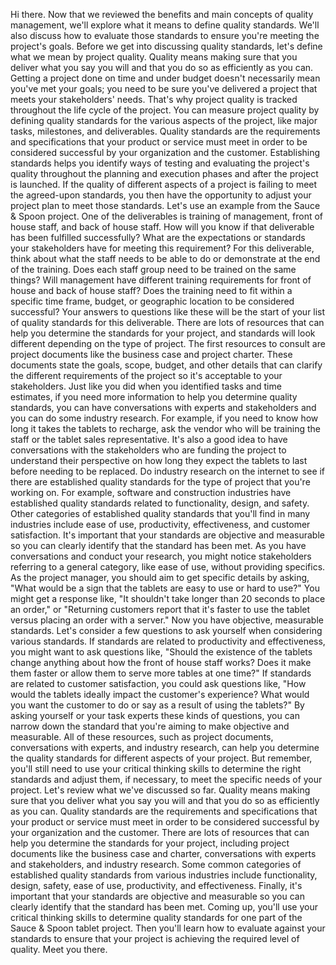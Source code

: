 Hi there. Now that we reviewed the benefits and main concepts of quality
management, we'll explore what it means to define quality standards. We'll also
discuss how to evaluate those standards to ensure you're meeting the project's
goals. Before we get into discussing quality standards, let's define what we
mean by project quality. Quality means making sure that you deliver what you say
you will and that you do so as efficiently as you can. Getting a project done on
time and under budget doesn't necessarily mean you've met your goals; you need
to be sure you've delivered a project that meets your stakeholders' needs.
That's why project quality is tracked throughout the life cycle of the project.
You can measure project quality by defining quality standards for the various
aspects of the project, like major tasks, milestones, and deliverables. Quality
standards are the requirements and specifications that your product or service
must meet in order to be considered successful by your organization and the
customer. Establishing standards helps you identify ways of testing and
evaluating the project's quality throughout the planning and execution phases
and after the project is launched. If the quality of different aspects of a
project is failing to meet the agreed-upon standards, you then have the
opportunity to adjust your project plan to meet those standards. Let's use an
example from the Sauce & Spoon project. One of the deliverables is training of
management, front of house staff, and back of house staff. How will you know if
that deliverable has been fulfilled successfully? What are the expectations or
standards your stakeholders have for meeting this requirement? For this
deliverable, think about what the staff needs to be able to do or demonstrate at
the end of the training. Does each staff group need to be trained on the same
things? Will management have different training requirements for front of house
and back of house staff? Does the training need to fit within a specific time
frame, budget, or geographic location to be considered successful? Your answers
to questions like these will be the start of your list of quality standards for
this deliverable. There are lots of resources that can help you determine the
standards for your project, and standards will look different depending on the
type of project. The first resources to consult are project documents like the
business case and project charter. These documents state the goals, scope,
budget, and other details that can clarify the different requirements of the
project so it's acceptable to your stakeholders. Just like you did when you
identified tasks and time estimates, if you need more information to help you
determine quality standards, you can have conversations with experts and
stakeholders and you can do some industry research. For example, if you need to
know how long it takes the tablets to recharge, ask the vendor who will be
training the staff or the tablet sales representative. It's also a good idea to
have conversations with the stakeholders who are funding the project to
understand their perspective on how long they expect the tablets to last before
needing to be replaced. Do industry research on the internet to see if there are
established quality standards for the type of project that you're working on.
For example, software and construction industries have established quality
standards related to functionality, design, and safety. Other categories of
established quality standards that you'll find in many industries include ease
of use, productivity, effectiveness, and customer satisfaction. It's important
that your standards are objective and measurable so you can clearly identify
that the standard has been met. As you have conversations and conduct your
research, you might notice stakeholders referring to a general category, like
ease of use, without providing specifics. As the project manager, you should aim
to get specific details by asking, "What would be a sign that the tablets are
easy to use or hard to use?" You might get a response like, "It shouldn't take
longer than 20 seconds to place an order," or "Returning customers report that
it's faster to use the tablet versus placing an order with a server." Now you
have objective, measurable standards. Let's consider a few questions to ask
yourself when considering various standards. If standards are related to
productivity and effectiveness, you might want to ask questions like, "Should
the existence of the tablets change anything about how the front of house staff
works? Does it make them faster or allow them to serve more tables at one time?"
If standards are related to customer satisfaction, you could ask questions like,
"How would the tablets ideally impact the customer's experience? What would you
want the customer to do or say as a result of using the tablets?" By asking
yourself or your task experts these kinds of questions, you can narrow down the
standard that you're aiming to make objective and measurable. All of these
resources, such as project documents, conversations with experts, and industry
research, can help you determine the quality standards for different aspects of
your project. But remember, you'll still need to use your critical thinking
skills to determine the right standards and adjust them, if necessary, to meet
the specific needs of your project. Let's review what we've discussed so far.
Quality means making sure that you deliver what you say you will and that you do
so as efficiently as you can. Quality standards are the requirements and
specifications that your product or service must meet in order to be considered
successful by your organization and the customer. There are lots of resources
that can help you determine the standards for your project, including project
documents like the business case and charter, conversations with experts and
stakeholders, and industry research. Some common categories of established
quality standards from various industries include functionality, design, safety,
ease of use, productivity, and effectiveness. Finally, it's important that your
standards are objective and measurable so you can clearly identify that the
standard has been met. Coming up, you'll use your critical thinking skills to
determine quality standards for one part of the Sauce & Spoon tablet project.
Then you'll learn how to evaluate against your standards to ensure that your
project is achieving the required level of quality. Meet you there.